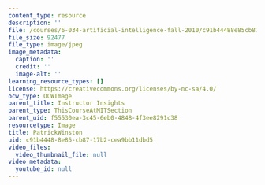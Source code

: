 ```yaml
---
content_type: resource
description: ''
file: /courses/6-034-artificial-intelligence-fall-2010/c91b44488e85cb8717b2cea9bb11dbd5_PatrickWinston.jpg
file_size: 92477
file_type: image/jpeg
image_metadata:
  caption: ''
  credit: ''
  image-alt: ''
learning_resource_types: []
license: https://creativecommons.org/licenses/by-nc-sa/4.0/
ocw_type: OCWImage
parent_title: Instructor Insights
parent_type: ThisCourseAtMITSection
parent_uid: f55530ea-3c45-6eb0-4848-4f3ee8291c38
resourcetype: Image
title: PatrickWinston
uid: c91b4448-8e85-cb87-17b2-cea9bb11dbd5
video_files:
  video_thumbnail_file: null
video_metadata:
  youtube_id: null
---
```

